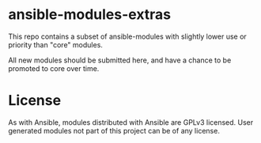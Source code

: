 ansible-modules-extras
======================

This repo contains a subset of ansible-modules with slightly lower use or priority than "core" modules.

All new modules should be submitted here, and have a chance to be promoted to core over time.


License
=======

As with Ansible, modules distributed with Ansible are GPLv3 licensed.  User generated modules not part of this project can be of any license.
